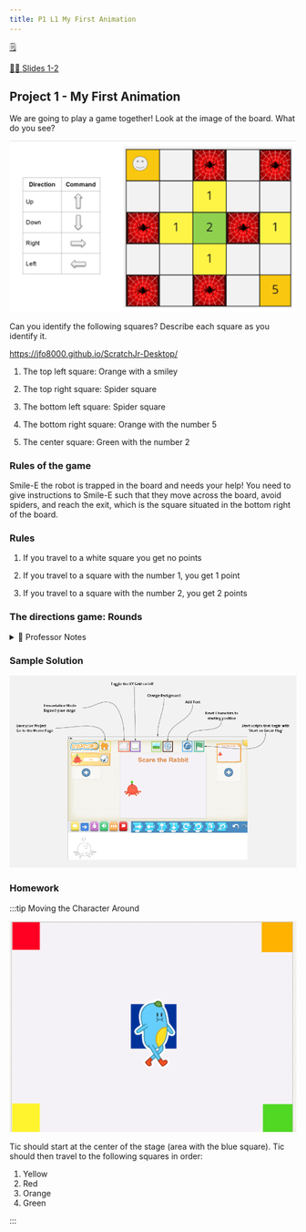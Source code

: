 ```yaml
---
title: P1 L1 My First Animation
---
```


[🗒](https://learn2codelive.com/courses/121/assignments/2932?module_item_id=11012)

[👩‍🏫 Slides 1-2](https://docs.google.com/presentation/d/1bzi9-IQkNt-njNBER-AZSXDJJ07TXtq2/edit#slide=id.p1)

## Project 1 - My First Animation


We are going to play a game together! Look at the image of the board. What do you see?

![](../static/img/2022-07-06-01-48-37.png)

Can you identify the following squares? Describe each square as you identify it. 

https://jfo8000.github.io/ScratchJr-Desktop/

1. The top left square: Orange with a smiley

2. The top right square: Spider square

3. The bottom left square: Spider square

4. The bottom right square: Orange with the number 5

5. The center square: Green with the number 2


### Rules of the game

Smile-E the robot is trapped in the board and needs your help! You need to give instructions to Smile-E such that they move across the board, avoid spiders, and reach the exit, which is the square situated in the bottom right of the board. 


### Rules

1. If you travel to a white square you get no points

2. If you travel to a square with the number 1, you get 1 point

3. If you travel to a square with the number 2, you get 2 points

### The directions game: Rounds


<details>
<summary>
📝 Professor Notes
</summary>


1. Ask for volunteers for the first round. Have them draw instructions to move one square to the right, one square to the left, one square to the bottom, and one square to the top such that they return to the starting square.
2. Have all students participate in the second round.

- This may be done individually or in pairs.
- Point out that the students need to reach the exit square in less than 10 steps.
- They need to draw all the instructions (directions along with values) such that each instruction is in one line. 
- Give students 5 mins to draw the instructions. Call for volunteers or volunteer groups and have them read out the instructions. Move Smile-E along with each instruction. If the robot reaches a spider, it goes back to the starting square. 
- For each student/student group, keep track of their points in each round. The game ends when they reach a spider or when they reach the exit square. 

3. Game extension ideas: Use these based on the 

- The robot can start with 5 points. Students lose a point when they travel to a white square. 
- Students should reach the exit in a specific number of steps
- Students should reach the exit with a specific number of points
- Students should avoid all points and collect all spiders 

</details>

### Sample Solution

![](../static/img/2022-07-06-02-13-57.png)

### Homework

:::tip Moving the Character Around

![](../static/img/2022-07-06-02-15-14.png)

Tic should start at the center of the stage (area with the blue square). Tic should then travel to the following squares in order:

1. Yellow
2. Red
3. Orange
4. Green

:::





